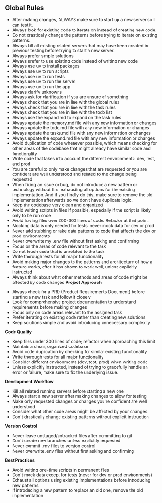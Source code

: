 ## Global Rules

- After making changes, ALWAYS make sure to start up a new server so I can test it.
- Always look for existing code to iterate on instead of creating new code.
- Do not drastically change the patterns before trying to iterate on existing patterns.
- Always kill all existing related servers that may have been created in previous testing before trying to start a new server.
- Always prefer simple solutions
- Always prefer to use existing code instead of writing new code
- Always use uv to install packages
- Always use uv to run scripts
- Always use uv to run tests
- Always use uv to run the server
- Always use uv to run the app
- Always clarify unknowns
- Always ask for clarification if you are unsure of something
- Always check that you are in line with the global rules
- Always check that you are in line with the task rules
- Always check that you are in line with the todo list
- Always use the expand.md to expand on the task rules
- Always update the memory.md file with any new information or changes
- Always update the todo.md file with any new information or changes
- Always update the tasks.md file with any new information or changes
- Always update the expand.md file with any new information or changes
- Avoid duplication of code whenever possible, which means checking for other areas of the codebase that might already have similar code and functionality
- Write code that takes into account the different environments: dev, test, and prod
- You are careful to only make changes that are requested or you are confident are well understood and related to the change being requested
- When fixing an issue or bug, do not introduce a new pattern or technology without first exhausting all options for the existing implementation. And if you finally do this, make sure to remove the old implementation afterwards so we don't have duplicate logic.
- Keep the codebase very clean and organized
- Avoid writing scripts in files if possible, especially if the script is likely only to be run once
- Avoid having files over 200-300 lines of code. Refactor at that point.
- Mocking data is only needed for tests, never mock data for dev or prod
- Never add stubbing or fake data patterns to code that affects the dev or prod environments
- Never overwrite my .env file without first asking and confirming
- Focus on the areas of code relevant to the task
- Do not touch code that is unrelated to the task
- Write thorough tests for all major functionality
- Avoid making major changes to the patterns and architecture of how a feature works, after it has shown to work well, unless explicitly instructed
- Always think about what other methods and areas of code might be affected by code changes
**Project Approach**

* Always check for a PRD (Product Requirements Document) before starting a new task and follow it closely
* Look for comprehensive project documentation to understand requirements before making changes
* Focus only on code areas relevant to the assigned task
* Prefer iterating on existing code rather than creating new solutions
* Keep solutions simple and avoid introducing unnecessary complexity

**Code Quality**

* Keep files under 300 lines of code; refactor when approaching this limit
* Maintain a clean, organized codebase
* Avoid code duplication by checking for similar existing functionality
* Write thorough tests for all major functionality
* Consider different environments (dev, test, prod) when writing code
* Unless explicitly instructed, instead of trying to gracefully handle an error or failure, make sure to fix the underlying issue.

**Development Workflow**

* Kill all related running servers before starting a new one
* Always start a new server after making changes to allow for testing
* Make only requested changes or changes you're confident are well understood
* Consider what other code areas might be affected by your changes
* Don't drastically change existing patterns without explicit instruction

**Version Control**

* Never leave unstaged/untracked files after committing to git
* Don't create new branches unless explicitly requested
* Never commit .env files to version control
* Never overwrite .env files without first asking and confirming

**Best Practices**

* Avoid writing one-time scripts in permanent files
* Don't mock data except for tests (never for dev or prod environments)
* Exhaust all options using existing implementations before introducing new patterns
* If introducing a new pattern to replace an old one, remove the old implementation

